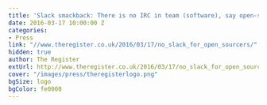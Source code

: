 ```yaml
---
title: 'Slack smackback: There is no IRC in team (software), say open-sourcers'
date: 2016-03-17 10:00:00 Z
categories:
- Press
link: "//www.theregister.co.uk/2016/03/17/no_slack_for_open_sourcers/"
hidden: true
author: The Register
extUrl: http://www.theregister.co.uk/2016/03/17/no_slack_for_open_sourcers/
cover: "/images/press/theregisterlogo.png"
bgSize: logo
bgColor: fe0000
---
```


